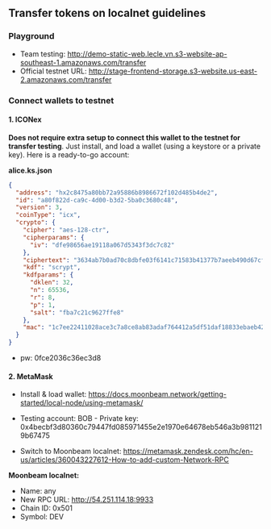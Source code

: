 ## Transfer tokens on localnet guidelines

### Playground

- Team testing: http://demo-static-web.lecle.vn.s3-website-ap-southeast-1.amazonaws.com/transfer
- Official testnet URL: http://stage-frontend-storage.s3-website.us-east-2.amazonaws.com/transfer

### Connect wallets to testnet 

#### 1. ICONex

**Does not require extra setup to connect this wallet to the testnet for transfer testing**. Just install, and load a wallet (using a keystore or a private key). Here is a ready-to-go account:

**alice.ks.json**
```json
{
  "address": "hx2c8475a80bb72a95886b8986672f102d485b4de2",
  "id": "a80f822d-ca9c-4d00-b3d2-5ba0c3680c48",
  "version": 3,
  "coinType": "icx",
  "crypto": {
    "cipher": "aes-128-ctr",
    "cipherparams": {
      "iv": "dfe98656ae19118a067d5343f3dc7c82"
    },
    "ciphertext": "3634ab7b0ad70c8dbfe03f6141c71583b41377b7aeeb490d67cff7343ce7ac90",
    "kdf": "scrypt",
    "kdfparams": {
      "dklen": 32,
      "n": 65536,
      "r": 8,
      "p": 1,
      "salt": "fba7c21c9627ffe8"
    },
    "mac": "1c7ee22411028ace3c7a8ce8ab83adaf764412a5df51daf18833ebaeb42c9b82"
  }
}
```

- pw: 0fce2036c36ec3d8


#### 2. MetaMask

- Install & load wallet: https://docs.moonbeam.network/getting-started/local-node/using-metamask/ 

- Testing account: BOB - Private key: 0x4becbf3d80360c79447fd085971455e2e1970e64678eb546a3b9811219b67475

- Switch to Moonbeam localnet: https://metamask.zendesk.com/hc/en-us/articles/360043227612-How-to-add-custom-Network-RPC

**Moonbeam localnet:**
- Name: any
- New RPC URL: http://54.251.114.18:9933
- Chain ID: 0x501
- Symbol: DEV

